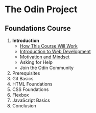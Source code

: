 # The Odin Project

## Foundations Course

1. **Introduction**
   - [How This Course Will Work](introduction/how-this-course-will-work.md)
   - [Introduction to Web Development](introduction/intro-to-web-dev.md)
   - [Motivation and Mindset](introduction/motivation-mindset.md)
   - Asking for Help
   - Join the Odin Community
2. Prerequisites
3. Git Basics
4. HTML Foundations
5. CSS Foundations
6. Flexbox
7. JavaScript Basics
8. Conclusion